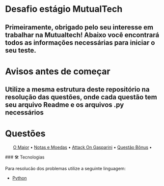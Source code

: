# Desafio estágio MutualTech
## Primeiramente, obrigado pelo seu interesse em trabalhar na Mutualtech! Abaixo você encontrará todos as informações necessárias para iniciar o seu teste.
# Avisos antes de começar
## Utilize a mesma estrutura deste repositório na resolução das questões, onde cada questão tem seu arquivo Readme e os arquivos .py necessários

Questões
=================
<p align="center">
 <a href="https://www.beecrowd.com.br/judge/pt/problems/view/1013">O Maior</a> •
 <a href="https://www.beecrowd.com.br/judge/pt/problems/view/1021">Notas e Moedas</a> • 
 <a href="https://www.beecrowd.com.br/judge/pt/problems/view/3343">Attack On Gasparini</a> • 
 <a href="https://www.beecrowd.com.br/judge/pt/problems/view/1047">Questão Bônus</a> • 
</p>
### 🛠 Tecnologias

Para resolucão dos problemas utilize a seguinte linguagem:

- [Python](https://www.python.org/)